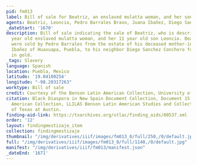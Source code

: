 ```yaml
---
pid: fm013
label: Bill of sale for Beatriz, an enslaved mulatta woman, and her son Leoncio
agents: Beatriz, Leoncio, Pedro Barrales Bravo, Juana Ibañez, Diego Sanchez Conchoro
_dateStart: '1670'
description: Bill of sale indicating the sale of Beatriz, who is described as a 30
  year old enslaved mulatta woman, and her 11 year old son Leoncio. Beatriz and Leonvio
  were sold by Pedro Barrales from the estate of his deceased mother-in-law, Juana
  Ibañez of Huaxuapa, Puebla, to his neighbor Diego Sanchez Conchoro for 420 pesos
  in gold.
_tags: Slavery
language: Spanish
location: Puebla, Mexico
latitude: '19.04100254'
longitude: "-98.20317263"
worktype: Bill of sale
credit: Courtesy of the Benson Latin American Collection, University of Texas at Austin.
citation: Black Diaspora in New Spain Document Collection, Document 15, Benson Latin
  American Collection, LLILAS Benson Latin American Studies and Collections, The University
  of Texas at Austin.
finding-aid-link: https://txarchives.org/utlac/finding_aids/00537.xml
order: '12'
layout: findingmestizaje_item
collection: findingmestizaje
thumbnail: "/img/derivatives/iiif/images/fm013_0/full/250,/0/default.jpg"
full: "/img/derivatives/iiif/images/fm013_0/full/1140,/0/default.jpg"
manifest: "/img/derivatives/iiif/fm013/manifest.json"
_dateEnd: '1671'
---
```

